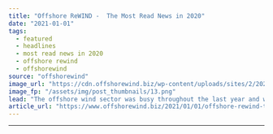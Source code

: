 ```yaml
---
title: "Offshore ReWIND -  The Most Read News in 2020"
date: "2021-01-01"
tags: 
  - featured
  - headlines
  - most read news in 2020
  - offshore rewind
  - offshorewind
source: "offshorewind"
image_url: "https://cdn.offshorewind.biz/wp-content/uploads/sites/2/2021/01/01093002/Most-Read-2020_offshorewind.biz_.png"
image_fp: "/assets/img/post_thumbnails/13.png"
lead: "The offshore wind sector was busy throughout the last year and we saw more"
article_url: "https://www.offshorewind.biz/2021/01/01/offshore-rewind-the-most-read-news-in-2020/"
---
```


---
